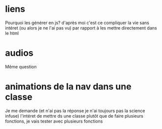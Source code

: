 # liens

Pourquoi les générer en js? d'après moi c'est ce compliquer la vie sans intéret (ou alors je ne l'ai pas vu) par rapport à les mettre directement dans le html

# audios

Même question

# animations de la nav dans une classe

Je me demande (et n'ai pas la réponse je n'ai toujours pas la science infuse) l'intéret de mettre ds une classe plutôt que de faire plusieurs fonctions, je vais tester avec plusieurs fonctions
